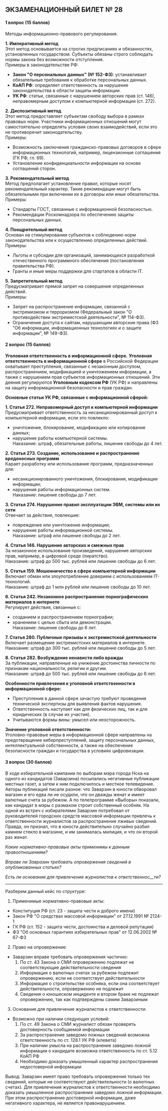 ## ЭКЗАМЕНАЦИОННЫЙ БИЛЕТ № 28
#### 1 вопрос (15 баллов)
Методы информационно-правового регулирования.

**1. Императивный метод**  
Этот метод основывается на строгих предписаниях и обязанностях, установленных государством. Субъекты обязаны строго соблюдать нормы закона без возможности отступления.  
Примеры в законодательстве РФ:  
- **Закон "О персональных данных" (№ 152-ФЗ)**: устанавливает обязательные требования к обработке персональных данных.  
- **КоАП РФ**: определяет ответственность за нарушение законодательства в области защиты информации.  
- **УК РФ**: статьи, связанные с нарушением авторских прав (ст. 146), неправомерным доступом к компьютерной информации (ст. 272).  

**2. Диспозитивный метод**  
Этот метод предоставляет субъектам свободу выбора в рамках правовых норм. Участники информационных отношений могут самостоятельно определять условия своих взаимодействий, если это не противоречит законодательству.  
Примеры:  
- Возможность заключения гражданско-правовых договоров в сфере информационных технологий, например, лицензионные соглашения (ГК РФ, гл. 69).  
- Установление конфиденциальности информации на основе соглашений сторон.  

**3. Рекомендательный метод**  
Метод предполагает установление правил, которые носят рекомендательный характер. Такие рекомендации могут быть обязательными при включении их в договоры или иные обязательства.  
Примеры:  
- Стандарты ГОСТ, связанные с информационной безопасностью.  
- Рекомендации Роскомнадзора по обеспечению защиты персональных данных.  

**4. Поощрительный метод**  
Основан на стимулировании субъектов к соблюдению норм законодательства или к осуществлению определенных действий.  
Примеры:  
- Льготы и субсидии для организаций, занимающихся разработкой отечественного программного обеспечения (постановления правительства РФ).  
- Гранты и иные меры поддержки для стартапов в области IT.  

**5. Запретительный метод**  
Предусматривает прямой запрет на совершение определенных действий.  
Примеры:  
- Запрет на распространение информации, связанной с экстремизмом и терроризмом (Федеральный закон "О противодействии экстремистской деятельности", № 114-ФЗ).  
- Ограничение доступа к сайтам, нарушающим авторские права (ФЗ "Об информации, информационных технологиях и о защите информации", № 149-ФЗ).  

#### 2 вопрос (15 баллов)
**Уголовная ответственность в информационной сфере.**
**Уголовная ответственность в информационной сфере** в Российской Федерации охватывает преступления, связанные с незаконным доступом, распространением, модификацией и уничтожением информации, а также с нарушением прав субъектов информационных отношений. Эти деяния регулируются **Уголовным кодексом РФ** (УК РФ) и направлены на защиту информационной безопасности и прав граждан.

**Основные статьи УК РФ, связанные с информационной сферой:**  

**1. Статья 272. Неправомерный доступ к компьютерной информации**  
Предусматривает ответственность за несанкционированный доступ к компьютерной информации, если это повлекло:  
- уничтожение, блокирование, модификацию или копирование данных;  
- нарушение работы компьютерной системы.  
Наказание: штраф, обязательные работы, лишение свободы до 4 лет.  

**2. Статья 273. Создание, использование и распространение вредоносных программ**  
Карает разработку или использование программ, предназначенных для:  
- несанкционированного уничтожения, блокирования, модификации информации;  
- нарушения работы информационных систем.  
Наказание: лишение свободы до 7 лет.  

**3. Статья 274. Нарушение правил эксплуатации ЭВМ, системы или их сети**  
Отвечает за действия, повлекшие:  
- повреждение или уничтожение информации;  
- нарушение работы информационной системы.  
Наказание: штраф или лишение свободы до 2 лет.  

**4. Статья 146. Нарушение авторских и смежных прав**  
За незаконное использование произведений, нарушение авторских прав, например, в цифровой среде (пиратство).  
Наказание: штраф до 500 тыс. рублей или лишение свободы до 6 лет.  

**5. Статья 159. Мошенничество в сфере компьютерной информации**  
Включает обман или злоупотребление доверием с использованием IT-технологий.  
Наказание: штраф до 1 млн рублей или лишение свободы до 10 лет.  

**6. Статья 242. Незаконное распространение порнографических материалов в интернете**  
Регулирует действия, связанные с:  
- созданием и распространением порнографии;  
- хранением с целью сбыта или демонстрации.  
Наказание: лишение свободы до 6 лет.  

**7. Статья 280. Публичные призывы к экстремистской деятельности**  
Включает размещение экстремистских материалов в интернете.  
Наказание: штраф до 300 тыс. рублей или лишение свободы до 5 лет.  

**8. Статья 282. Возбуждение ненависти либо вражды**  
За публикации, направленные на унижение достоинства личности по признакам национальности, религии и другим.  
Наказание: штраф до 500 тыс. рублей или лишение свободы до 6 лет.  

**Особенности привлечения к уголовной ответственности в информационной сфере:**  
- Преступления в данной сфере зачастую требуют проведения технической экспертизы для выявления фактов нарушения.  
- Ответственность наступает как для физических лиц, так и для юридических (в случае их участия).  
- Учитываются формы вины: умысел или неосторожность.  

**Значение уголовной ответственности:**  
Уголовно-правовые меры в информационной сфере направлены на предотвращение киберпреступлений, защиту персональных данных, интеллектуальной собственности, а также на обеспечение безопасности граждан и государства в условиях цифровизации.


#### 3 вопрос (30 баллов)

В ходе избирательной кампании по выборам мэра города Нска на одного из кандидатов (Заварзина) посыпались негативные публикации местных газет, а затем к ним подключилось и местное телевидение. Авторы публикаций писали разное: что Заварзин в юности обворовал магазин и его едва ли не осудили, что он дважды женат и имеет валютные счета за рубежом. А по телепрограмме «Выборы» показали, как кандидат в мэры с размахом строит собственный особняк. На одной из встреч с избирателями Заварзин потребовал от руководителей городских средств массовой информации привлечь к ответственности журналистов за распространение лживых сведений. Правда, он признал, что в юности действительно случайно разбил камнем стекло в магазине, и им занималась милиция, и что он второй раз женат.

_Какие нормативно-правовые акты применимы к данным правоотношениям?_

_Вправе ли_ _Завразин_ _требовать опровержения сведений в опубликованных статьях?_

_Есть ли основания для привлечения журналистов к_ _ответственнос__ти?_


---
Разберем данный кейс по структуре:

1. Применимые нормативно-правовые акты:
- Конституция РФ (ст. 23 - защита чести и доброго имени)
- Закон РФ "О средствах массовой информации" от 27.12.1991 № 2124-1
- ГК РФ (ст. 152 - защита чести, достоинства и деловой репутации)
- ФЗ "Об основных гарантиях избирательных прав" от 12.06.2002 № 67-ФЗ

2. Право на опровержение:
- Заварзин вправе требовать опровержения частично:
   1. По ст. 43 Закона о СМИ опровержению подлежат не соответствующие действительности сведения
   2. Информация о валютных счетах за рубежом подлежит опровержению, если не соответствует действительности
   3. Информация о строительстве особняка, если она соответствует действительности, опровержению не подлежит
   4. Сведения о юношеском инциденте и втором браке не подлежат опровержению, так как подтверждены самим Заварзиным

3. Основания для привлечения журналистов к ответственности:
- Возможно при наличии следующих условий:
   1. По ст. 49 Закона о СМИ журналист обязан проверять достоверность сообщаемой информации
   2. За распространение заведомо ложных сведений возможна ответственность по ст. 128.1 УК РФ (клевета)
   3. При наличии умысла на распространение заведомо ложной информации о кандидате возможна ответственность по ст. 5.12 КоАП РФ
   4. Необходимо доказать умышленный характер распространения недостоверной информации

Вывод: Заварзин имеет право требовать опровержения только тех сведений, которые не соответствуют действительности (о валютных счетах). Для привлечения журналистов к ответственности необходимо доказать умышленное распространение заведомо ложной информации. При этом распространение достоверной информации, даже негативного характера, не является правонарушением.

